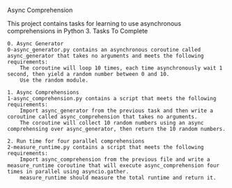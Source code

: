 Async Comprehension

This project contains tasks for learning to use asynchronous comprehensions in Python 3.
Tasks To Complete

    0. Async Generator
    0-async_generator.py contains an asynchronous coroutine called async_generator that takes no arguments and meets the following requirements:
        The coroutine will loop 10 times, each time asynchronously wait 1 second, then yield a random number between 0 and 10.
        Use the random module.

    1. Async Comprehensions
    1-async_comprehension.py contains a script that meets the following requirements:
        Import async_generator from the previous task and then write a coroutine called async_comprehension that takes no arguments.
        The coroutine will collect 10 random numbers using an async comprehensing over async_generator, then return the 10 random numbers.

    2. Run time for four parallel comprehensions
    2-measure_runtime.py contains a script that meets the following requirements:
        Import async_comprehension from the previous file and write a measure_runtime coroutine that will execute async_comprehension four times in parallel using asyncio.gather.
        measure_runtime should measure the total runtime and return it.
